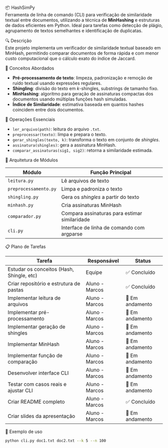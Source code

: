 📦 HashSimPy  
Ferramenta de linha de comando (CLI) para verificação de similaridade textual entre documentos, utilizando a técnica de **MinHashing** e estruturas de dados eficientes em Python. Ideal para tarefas como detecção de plágio, agrupamento de textos semelhantes e identificação de duplicatas.

🔍 Descrição  
Este projeto implementa um verificador de similaridade textual baseado em MinHash, permitindo comparar documentos de forma rápida e com menor custo computacional que o cálculo exato do índice de Jaccard.

🧠 Conceitos Abordados  

- **Pré-processamento de texto**: limpeza, padronização e remoção de ruído textual usando expressões regulares.
- **Shingling**: divisão do texto em *k*-shingles, substrings de tamanho fixo.
- **MinHashing**: algoritmo para geração de assinaturas compactas dos documentos usando múltiplas funções hash simuladas.
- **Índice de Similaridade**: estimativa baseada em quantos hashes coincidem entre dois documentos.

🔧 Operações Essenciais

- `ler_arquivo(path)`: leitura do arquivo `.txt`.
- `preprocessar(texto)`: limpa e prepara o texto.
- `gerar_shingles(texto, k)`: transforma o texto em conjunto de *shingles*.
- `assinatura(shingles)`: gera a assinatura MinHash.
- `comparar_assinaturas(sig1, sig2)`: retorna a similaridade estimada.

🧱 Arquitetura de Módulos

| Módulo           | Função Principal                                  |
|------------------|---------------------------------------------------|
| `leitura.py`     | Lê arquivos de texto                              |
| `preprocessamento.py` | Limpa e padroniza o texto                     |
| `shingling.py`   | Gera os *shingles* a partir do texto              |
| `minhash.py`     | Cria assinaturas MinHash                          |
| `comparador.py`  | Compara assinaturas para estimar similaridade     |
| `cli.py`         | Interface de linha de comando com argparse        |

📋 Plano de Tarefas

| Tarefa                                      | Responsável         | Status         |
|--------------------------------------------|----------------------|----------------|
| Estudar os conceitos (Hash, Shingle, etc)  | Equipe               | ✅ Concluído   |
| Criar repositório e estrutura de pastas    | Aluno - Marcos       | ✅ Concluído   |
| Implementar leitura de arquivos            | Aluno - Marcos       | 🔄 Em andamento   |
| Implementar pré-processamento              | Aluno - Marcos       | 🔄 Em andamento   |
| Implementar geração de shingles            | Aluno - Marcos       | 🔄 Em andamento   |
| Implementar MinHash                        | Aluno - Marcos       | 🔄 Em andamento   |
| Implementar função de comparação           | Aluno - Marcos       | 🔄 Em andamento   |
| Desenvolver interface CLI                  | Aluno - Marcos       | 🔄 Em andamento   |
| Testar com casos reais e ajustar CLI       | Aluno - Marcos       | 🔄 Em andamento |
| Criar README completo                      | Aluno - Marcos       | ✅ Concluído   |
| Criar slides da apresentação               | Aluno - Marcos       | 🔄 Em andamento |

📎 Exemplo de uso

```bash
python cli.py doc1.txt doc2.txt --k 5 --n 100
